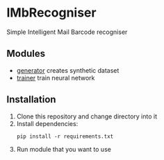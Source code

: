 # IMbRecogniser

Simple Intelligent Mail Barcode recogniser

## Modules

- [generator](./generator/README.md) creates synthetic dataset
- [trainer](./trainer/README.md) train neural network 

## Installation

1. Clone this repository and change directory into it
2. Install dependencies:
    ```
    pip install -r requirements.txt
    ```
3. Run module that you want to use

